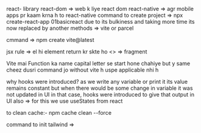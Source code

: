 react- library
react-dom => web k liye react dom 
react-native => agr mobile apps pr kaam krna h to react-native
command to create project => npx create-react-app 01basicreact
due to its bulkiness and taking more time its now replaced by another methods => vite or parcel 

cmmand => npm create vite@latest

jsx rule => el hi element return kr skte ho 
<> => fragment 

Vite mai Function ka name capital letter se start hone chahiye but y same cheez dusri command jo without vite h uspe  applicable nhi h

why hooks were introduced?
as we write any variable or print it its value remains constant but when there would be some change in variable it was not updated in UI
in that case, hooks were introduced to give that output in UI also => for this we use useStates from react

to clean cache:- npm cache clean --force

command to init tailwind => 